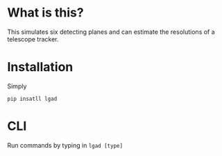 # What is this?
This simulates six detecting planes and can estimate the resolutions of a telescope tracker.

# Installation
Simply

    pip insatll lgad


# CLI

Run commands by typing in `lgad [type]`
